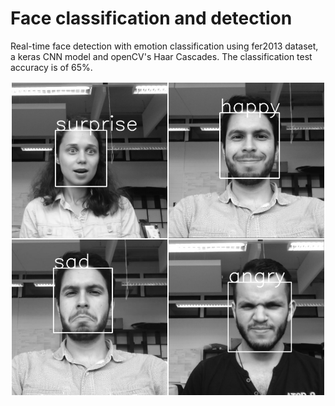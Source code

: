 # Face classification and detection
Real-time face detection with emotion classification using fer2013 dataset, a keras CNN model and openCV's Haar Cascades. The classification test accuracy is of 65%. 

![alt tag](images/emotion_classification.jpg)
